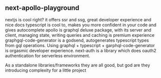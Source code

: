 ## next-apollo-playground

nextjs is cool right? it offers ssr and ssg, great developer experience and nice docs
typescript is cool to, makes you more confident in your code and gives autocomplete
apollo is graphql deluxe package, with its server and client, managing state, writing queries and caching is premium experience
graphgql-code-generator is a godsend, autogenerates typescript types from gql operations. Using graphql + typescript + garphql-code-generator is orgasmic developer experience.
next-auth is a library which does oauth2 authentication for serverless environment.

As a standalone libraries/frameworks they are all good, but god are they introducing complexity for a little project
